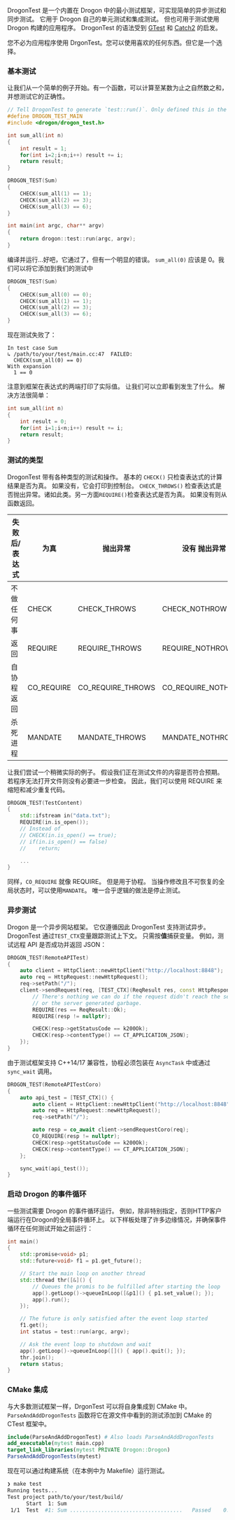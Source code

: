 DrogonTest 是一个内置在 Drogon 中的最小测试框架，可实现简单的异步测试和同步测试。 它用于 Drogon 自己的单元测试和集成测试。 但也可用于测试使用 Drogon 构建的应用程序。 DrogonTest 的语法受到 [GTest](https://github.com/google/googletest) 和 [Catch2](https://github.com/catchorg/Catch2) 的启发。

您不必为应用程序使用 DrgonTest。您可以使用喜欢的任何东西。但它是一个选择。 

### 基本测试

让我们从一个简单的例子开始。有一个函数，可以计算至某数为止之自然数之和，并想测试它的正确性。

```c++
// Tell DrogonTest to generate `test::run()`. Only defined this in the main file
#define DROGON_TEST_MAIN 
#include <drogon/drogon_test.h>

int sum_all(int n)
{
    int result = 1;
    for(int i=2;i<n;i++) result += i;
    return result;
}

DROGON_TEST(Sum)
{
    CHECK(sum_all(1) == 1);
    CHECK(sum_all(2) == 3);
    CHECK(sum_all(3) == 6);
}

int main(int argc, char** argv)
{
    return drogon::test::run(argc, argv);
}
```

编译并运行...好吧，它通过了，但有一个明显的错误。 `sum_all(0)` 应该是 0。我们可以将它添加到我们的测试中

```c++
DROGON_TEST(Sum)
{
    CHECK(sum_all(0) == 0);
    CHECK(sum_all(1) == 1);
    CHECK(sum_all(2) == 3);
    CHECK(sum_all(3) == 6);
}
```

现在测试失败了： 

```
In test case Sum
↳ /path/to/your/test/main.cc:47  FAILED:
  CHECK(sum_all(0) == 0)
With expansion
  1 == 0
```

注意到框架在表达式的两端打印了实际值。 让我们可以立即看到发生了什么。 解决方法很简单： 

```c++
int sum_all(int n)
{
    int result = 0;
    for(int i=1;i<n;i++) result += i;
    return result;
}
```

### 测试的类型

DrogonTest 带有各种类型的测试和操作。 基本的 `CHECK()` 只检查表达式的计算结果是否为真。 如果没有，它会打印到控制台。 `CHECK_THROWS()` 检查表达式是否抛出异常。诸如此类。另一方面`REQUIRE()`检查表达式是否为真。 如果没有则从函数返回。

| 失败后/表达式               | 为真        | 抛出异常           | 没有 抛出异常         | 抛出特定异常           | 
|---------------------------|------------|-------------------|--------------------|----------------------| 
| 不做任何事                 | CHECK      | CHECK_THROWS      | CHECK_NOTHROW      | CHECK_THROWS_AS      | 
| 返回                      | REQUIRE    | REQUIRE_THROWS    | REQUIRE_NOTHROW    | REQUIRE_THROWS_AS    | 
| 自协程返回                 | CO_REQUIRE | CO_REQUIRE_THROWS | CO_REQUIRE_NOTHROW | CO_REQUIRE_THROWS_AS | 
| 杀死进程                   | MANDATE     | MANDATE_THROWS     | MANDATE_NOTHROW     | MANDATE_THROWS_AS     | 

让我们尝试一个稍微实际的例子。 假设我们正在测试文件的内容是否符合预期。 若程序无法打开文件则没有必要进一步检查。 因此，我们可以使用 REQUIRE 来缩短和减少重复代码。 

```c++
DROGON_TEST(TestContent)
{
    std::ifstream in("data.txt");
    REQUIRE(in.is_open());
    // Instead of
    // CHECK(in.is_open() == true);
    // if(in.is_open() == false)
    //    return;

    ...
}
```

同样，`CO_REQUIRE` 就像 REQUIRE。 但是用于协程。 当操作修改且不可恢复的全局状态时，可以使用`MANDATE`。 唯一合乎逻辑的做法是停止测试。 

### 异步测试

Drogon 是一个异步网站框架。 它仅遵循因此 DrogonTest 支持测试异步。 DrogonTest 通过`TEST_CTX`变量跟踪测试上下文。 只需按**值**捕获变量。 例如，测试远程 API 是否成功并返回 JSON：

```c++
DROGON_TEST(RemoteAPITest)
{
    auto client = HttpClient::newHttpClient("http://localhost:8848");
    auto req = HttpRequest::newHttpRequest();
    req->setPath("/");
    client->sendRequest(req, [TEST_CTX](ReqResult res, const HttpResponsePtr& resp) {
        // There's nothing we can do if the request didn't reach the server
        // or the server generated garbage.
        REQUIRE(res == ReqResult::Ok);
        REQUIRE(resp != nullptr);

        CHECK(resp->getStatusCode == k200Ok);
        CHECK(resp->contentType() == CT_APPLICATION_JSON);
    });
}
```

由于测试框架支持 C++14/17 兼容性，协程必须包装在 `AsyncTask` 中或通过 `sync_wait` 调用。

```c++
DROGON_TEST(RemoteAPITestCoro)
{
    auto api_test = [TEST_CTX]() {
        auto client = HttpClient::newHttpClient("http://localhost:8848");
        auto req = HttpRequest::newHttpRequest();
        req->setPath("/");

        auto resp = co_await client->sendRequestCoro(req);
        CO_REQUIRE(resp != nullptr);
        CHECK(resp->getStatusCode == k200Ok);
        CHECK(resp->contentType() == CT_APPLICATION_JSON);
    };

    sync_wait(api_test());
}
```

### 启动 Drogon 的事件循环

一些测试需要 Drogon 的事件循环运行。 例如，除非特别指定，否则HTTP客户端运行在Drogon的全局事件循环上。 以下样板处理了许多边缘情况，并确保事件循环在任何测试开始之前运行：

```c++
int main() 
{
    std::promise<void> p1;
    std::future<void> f1 = p1.get_future();

    // Start the main loop on another thread
    std::thread thr([&]() {
        // Queues the promis to be fulfilled after starting the loop
        app().getLoop()->queueInLoop([&p1]() { p1.set_value(); });
        app().run();
    });

    // The future is only satisfied after the event loop started
    f1.get();
    int status = test::run(argc, argv);

    // Ask the event loop to shutdown and wait
    app().getLoop()->queueInLoop([]() { app().quit(); });
    thr.join();
    return status;
}
```

### CMake 集成

与大多数测试框架一样，DrgonTest 可以将自身集成到 CMake 中。 `ParseAndAddDrogonTests` 函数将它在源文件中看到的测试添加到 CMake 的 CTest 框架中。

```cmake
include(ParseAndAddDrogonTest) # Also loads ParseAndAddDrogonTests
add_executable(mytest main.cpp)
target_link_libraries(mytest PRIVATE Drogon::Drogon)
ParseAndAddDrogonTests(mytest)
```

现在可以通过构建系统（在本例中为 Makefile）运行测试。 

```bash
❯ make test
Running tests...
Test project path/to/your/test/build/
      Start  1: Sum
 1/1  Test  #1: Sum ....................................   Passed    0.00 sec
```

